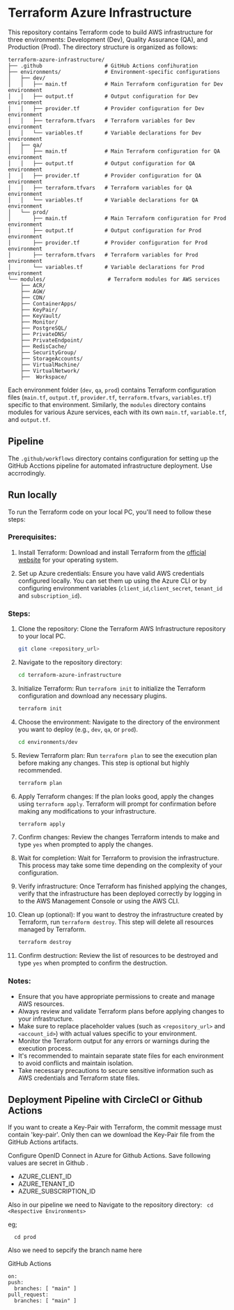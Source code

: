 # Terraform Azure Infrastructure

This repository contains Terraform code to build AWS infrastructure for three environments: Development (Dev), Quality Assurance (QA), and Production (Prod). The directory structure is organized as follows:

```
terraform-azure-infrastructure/        
├── .github                    # GitHub Actions confihuration
├── environments/              # Environment-specific configurations
│   ├── dev/
│   │   ├── main.tf            # Main Terraform configuration for Dev environment
│   │   ├── output.tf          # Output configuration for Dev environment
│   │   ├── provider.tf        # Provider configuration for Dev environment
│   │   ├── terraform.tfvars   # Terraform variables for Dev environment
│   │   └── variables.tf       # Variable declarations for Dev environment
│   ├── qa/
│   │   ├── main.tf            # Main Terraform configuration for QA environment
│   │   ├── output.tf          # Output configuration for QA environment
│   │   ├── provider.tf        # Provider configuration for QA environment
│   │   ├── terraform.tfvars   # Terraform variables for QA environment
│   │   └── variables.tf       # Variable declarations for QA environment
│   └── prod/
│       ├── main.tf            # Main Terraform configuration for Prod environment
│       ├── output.tf          # Output configuration for Prod environment
│       ├── provider.tf        # Provider configuration for Prod environment
│       ├── terraform.tfvars   # Terraform variables for Prod environment
│       └── variables.tf       # Variable declarations for Prod environment
└── modules/                    # Terraform modules for AWS services
    ├── ACR/
    ├── AGW/
    ├── CDN/
    ├── ContainerApps/
    ├── KeyPair/
    ├── KeyVault/
    ├── Monitor/
    ├── PostgreSQL/
    ├── PrivateDNS/
    ├── PrivateEndpoint/
    ├── RedisCache/
    ├── SecurityGroup/
    ├── StorageAccounts/
    ├── VirtualMachine/
    ├── VirtualNetwork/
    ├──  Workspace/
```

Each environment folder (`dev`, `qa`, `prod`) contains Terraform configuration files (`main.tf`, `output.tf`, `provider.tf`, `terraform.tfvars`, `variables.tf`) specific to that environment. Similarly, the `modules` directory contains modules for various Azure services, each with its own `main.tf`, `variable.tf`, and `output.tf`.



## Pipeline

The `.github/workflows` directory contains configuration for setting up the GitHub Acctions pipeline for automated infrastructure deployment. Use accrrodingly.

## Run locally

To run the Terraform code on your local PC, you'll need to follow these steps:

### Prerequisites:

1. Install Terraform: Download and install Terraform from the [official website](https://www.terraform.io/downloads.html) for your operating system.

2. Set up Azure credentials: Ensure you have valid AWS credentials configured locally. You can set them up using the Azure CLI or by configuring environment variables (`client_id`,`client_secret`, `tenant_id` and `subscription_id`).


### Steps:

1. Clone the repository: Clone the Terraform AWS Infrastructure repository to your local PC.

    ```bash
    git clone <repository_url>
    ```

2. Navigate to the repository directory:

    ```bash
    cd terraform-azure-infrastructure
    ```

3. Initialize Terraform: Run `terraform init` to initialize the Terraform configuration and download any necessary plugins.

    ```bash
    terraform init
    ```

4. Choose the environment: Navigate to the directory of the environment you want to deploy (e.g., `dev`, `qa`, or `prod`).

    ```bash
    cd environments/dev
    ```

5. Review Terraform plan: Run `terraform plan` to see the execution plan before making any changes. This step is optional but highly recommended.

    ```bash
    terraform plan
    ```

6. Apply Terraform changes: If the plan looks good, apply the changes using `terraform apply`. Terraform will prompt for confirmation before making any modifications to your infrastructure.

    ```bash
    terraform apply
    ```

7. Confirm changes: Review the changes Terraform intends to make and type `yes` when prompted to apply the changes.

8. Wait for completion: Wait for Terraform to provision the infrastructure. This process may take some time depending on the complexity of your configuration.

9. Verify infrastructure: Once Terraform has finished applying the changes, verify that the infrastructure has been deployed correctly by logging in to the AWS Management Console or using the AWS CLI.

10. Clean up (optional): If you want to destroy the infrastructure created by Terraform, run `terraform destroy`. This step will delete all resources managed by Terraform.

    ```bash
    terraform destroy
    ```

11. Confirm destruction: Review the list of resources to be destroyed and type `yes` when prompted to confirm the destruction.

### Notes:

- Ensure that you have appropriate permissions to create and manage AWS resources.
- Always review and validate Terraform plans before applying changes to your infrastructure.
- Make sure to replace placeholder values (such as `<repository_url>` and `<account_id>`) with actual values specific to your environment.
- Monitor the Terraform output for any errors or warnings during the execution process.
- It's recommended to maintain separate state files for each environment to avoid conflicts and maintain isolation.
- Take necessary precautions to secure sensitive information such as AWS credentials and Terraform state files.
## Deployment Pipeline with CircleCI or Github Actions
 

If you want to create a Key-Pair with Terraform, the commit message must contain 'key-pair'. Only then can we download the Key-Pair file from the GitHub Actions artifacts.

Configure OpenID Connect in Azure for Github Actions. Save following values are secret in Github .
 - AZURE_CLIENT_ID
 - AZURE_TENANT_ID
 - AZURE_SUBSCRIPTION_ID

Also in our pipeline we need to Navigate to the repository directory: 
    ``` 
    cd <Respective Environments>
    ```
 
eg;
  ``` 
    cd prod 
  ```

  Also we need to sepcify the branch name here

GitHub Actions
  ```
  on:
  push:
    branches: [ "main" ]
  pull_request:
    branches: [ "main" ]

  ```
